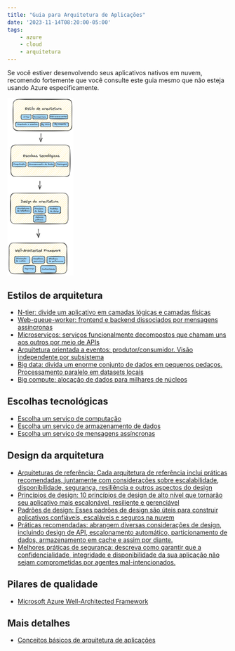 ```yaml
---
title: "Guia para Arquitetura de Aplicações"
date: '2023-11-14T08:20:00-05:00'
tags:
    - azure
    - cloud
    - arquitetura
---
```


Se você estiver desenvolvendo seus aplicativos nativos em nuvem, recomendo fortemente que você consulte este guia mesmo que não esteja usando Azure especificamente.

<img src="/assets/images/arquitetura.png" alt="image" width="30%" height="auto">

## Estilos de arquitetura

- [N-tier: divide um aplicativo em camadas lógicas e camadas físicas](https://learn.microsoft.com/pt-br/azure/architecture/guide/architecture-styles/n-tier)
- [Web-queue-worker: frontend e backend dissociados por mensagens assíncronas](https://learn.microsoft.com/pt-br/azure/architecture/guide/architecture-styles/web-queue-worker)
- [Microserviços: serviços funcionalmente decompostos que chamam uns aos outros por meio de APIs](https://learn.microsoft.com/pt-br/azure/architecture/guide/architecture-styles/microservices)
- [Arquitetura orientada a eventos: produtor/consumidor. Visão independente por subsistema](https://learn.microsoft.com/pt-br/azure/architecture/guide/architecture-styles/event-driven)
- [Big data: divida um enorme conjunto de dados em pequenos pedaços. Processamento paralelo em datasets locais](https://learn.microsoft.com/pt-br/azure/architecture/guide/architecture-styles/big-data)
- [Big compute: alocação de dados para milhares de núcleos](https://learn.microsoft.com/pt-br/azure/architecture/guide/architecture-styles/big-compute)

## Escolhas tecnológicas

- [Escolha um serviço de computação](https://learn.microsoft.com/pt-br/azure/architecture/guide/technology-choices/compute-decision-tree)
- [Escolha um serviço de armazenamento de dados](https://learn.microsoft.com/pt-br/azure/architecture/guide/technology-choices/data-store-overview)
- [Escolha um serviço de mensagens assíncronas](https://learn.microsoft.com/pt-br/azure/architecture/guide/technology-choices/messaging)

## Design da arquitetura

- [Arquiteturas de referência: Cada arquitetura de referência inclui práticas recomendadas, juntamente com considerações sobre escalabilidade, disponibilidade, segurança, resiliência e outros aspectos do design](https://learn.microsoft.com/pt-br/azure/architecture/browse/)
- [Princípios de design: 10 princípios de design de alto nível que tornarão seu aplicativo mais escalonável, resiliente e gerenciável](https://learn.microsoft.com/pt-br/azure/architecture/guide/design-principles/)
- [Padrões de design: Esses padrões de design são úteis para construir aplicativos confiáveis, escaláveis e seguros na nuvem](https://learn.microsoft.com/pt-br/azure/architecture/patterns/)
- [Práticas recomendadas: abrangem diversas considerações de design, incluindo design de API, escalonamento automático, particionamento de dados, armazenamento em cache e assim por diante.](https://learn.microsoft.com/pt-br/azure/architecture/best-practices/api-design)
- [Melhores práticas de segurança: descreva como garantir que a confidencialidade, integridade e disponibilidade da sua aplicação não sejam comprometidas por agentes mal-intencionados.](https://learn.microsoft.com/pt-br/security/zero-trust/deploy/applications)

## Pilares de qualidade

 - [Microsoft Azure Well-Architected Framework](https://learn.microsoft.com/pt-br/azure/well-architected/)
  
 ## Mais detalhes

 - [Conceitos básicos de arquitetura de aplicações](https://learn.microsoft.com/pt-br/azure/architecture/guide/)
